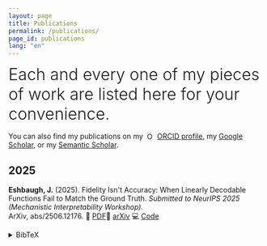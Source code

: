 ```yaml
---
layout: page
title: Publications
permalink: /publications/
page_id: publications
lang: "en"
---
```


<div style="font-size: 2rem; font-weight: 300; margin-bottom: 1rem;">
  Each and every one of my pieces of work are listed here for your convenience.
</div>

You can also find my publications on my <img alt="ORCID iD"
src="https://info.orcid.org/wp-content/uploads/2019/11/orcid_16x16.png"
width="16" height="16" style="vertical-align: text-bottom; margin-left: 4px;" />
<a href="https://orcid.org/0009-0009-1806-2166" target="_blank" rel="noopener noreferrer" style="text-decoration: underline;">
ORCID profile</a>, my <a href="https://scholar.google.com/citations?user=wicP8KoAAAAJ&hl=fr&oi=ao">Google Scholar</a>,
or
my <a href="https://www.semanticscholar.org/author/Jackson-Eshbaugh/2367196142">Semantic Scholar</a>.

## 2025

**Eshbaugh, J.** (2025). Fidelity Isn't Accuracy: When Linearly Decodable Functions Fail to Match the Ground Truth.
*Submitted to NeurIPS 2025 (Mechanistic Interpretability Workshop).*  
ArXiv,
abs/2506.12176.
📄 [PDF](https://arxiv.org/pdf/2506.12176)🔗 [arXiv](https://arxiv.org/abs/2506.12176)
💻 [Code](https://github.com/jacksoneshbaugh/lambda-linearity-score)
<details>
    <summary>BibTeX</summary>
    <pre>
@misc{eshbaugh2025fidelityisntaccuracylinearly,
      title={Fidelity Isn't Accuracy: When Linearly Decodable Functions Fail to Match the Ground Truth}, 
      author={Jackson Eshbaugh},
      year={2025},
      eprint={2506.12176},
      archivePrefix={arXiv},
      primaryClass={cs.LG},
      url={https://arxiv.org/abs/2506.12176}, 
}
    </pre>
</details>


